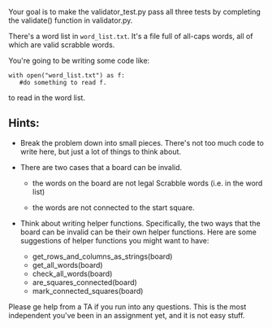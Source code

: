 Your goal is to make the validator_test.py pass all three tests by
completing the validate() function in validator.py.

There's a word list in `word_list.txt`.  It's a file full of all-caps words, all
of which are valid scrabble words.

You're going to be writing some code like:

    with open("word_list.txt") as f:
       #do something to read f.

to read in the word list.

## Hints:

* Break the problem down into small pieces.  There's not too much code to
write here, but just a lot of things to think about.

* There are two cases that a board can be invalid.

  - the words on the board are not legal Scrabble words (i.e. in the word list)

  - the words are not connected to the start square.


* Think about writing helper functions.  Specifically, the two ways that the
board can be invalid can be their own helper functions.  Here are some
suggestions of helper functions you might want to have:

  * get_rows_and_columns_as_strings(board)
  * get_all_words(board)
  * check_all_words(board)
  * are_squares_connected(board)
  * mark_connected_squares(board)

Please ge help from a TA if you run into any questions.  This is the most independent you've been in an assignment yet, and it is not easy stuff.